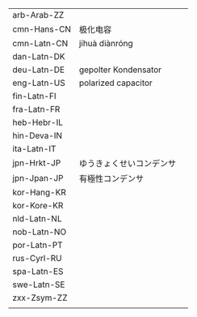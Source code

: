 | | | |
|-|-|-|
| arb-Arab-ZZ |  |  |
| cmn-Hans-CN | 极化电容 |  |
| cmn-Latn-CN | jíhuà diànróng |  |
| dan-Latn-DK |  |  |
| deu-Latn-DE | gepolter Kondensator |  |
| eng-Latn-US | polarized capacitor |  |
| fin-Latn-FI |  |  |
| fra-Latn-FR |  |  |
| heb-Hebr-IL |  |  |
| hin-Deva-IN |  |  |
| ita-Latn-IT |  |  |
| jpn-Hrkt-JP | ゆうきょくせいコンデンサ |  |
| jpn-Jpan-JP | 有極性コンデンサ |  |
| kor-Hang-KR |  |  |
| kor-Kore-KR |  |  |
| nld-Latn-NL |  |  |
| nob-Latn-NO |  |  |
| por-Latn-PT |  |  |
| rus-Cyrl-RU |  |  |
| spa-Latn-ES |  |  |
| swe-Latn-SE |  |  |
| zxx-Zsym-ZZ |  |  |
|  |  |  |
